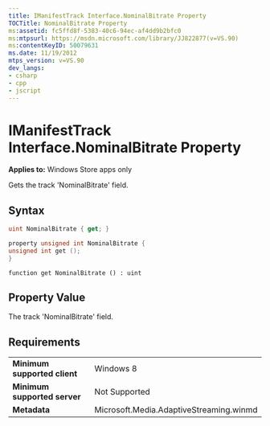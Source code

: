 ```yaml
---
title: IManifestTrack Interface.NominalBitrate Property
TOCTitle: NominalBitrate Property
ms:assetid: fc5ffd8f-5383-40c6-94ec-af4dd9b2bfc0
ms:mtpsurl: https://msdn.microsoft.com/library/JJ822877(v=VS.90)
ms:contentKeyID: 50079631
ms.date: 11/19/2012
mtps_version: v=VS.90
dev_langs:
- csharp
- cpp
- jscript
---
```


# IManifestTrack Interface.NominalBitrate Property

**Applies to:** Windows Store apps only

Gets the track 'NominalBitrate' field.

## Syntax

```csharp
uint NominalBitrate { get; }
```

```cpp
property unsigned int NominalBitrate {
unsigned int get ();
}
```

```jscript
function get NominalBitrate () : uint
```

## Property Value

The track 'NominalBitrate' field.

## Requirements

|||
|--- |--- |
|**Minimum supported client**|Windows 8|
|**Minimum supported server**|Not Supported|
|**Metadata**|Microsoft.Media.AdaptiveStreaming.winmd|

